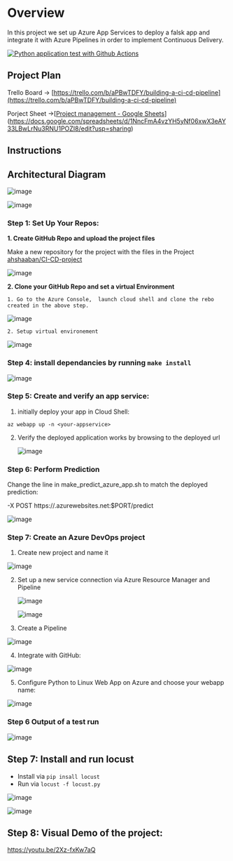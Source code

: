 # Overview

In this project we set up Azure App Services to deploy a falsk app and integrate it with Azure Pipelines in order to implement Continuous Delivery.

[![Python application test with Github Actions](https://github.com/ahshaaban/CI-CD-project/actions/workflows/pythonapp.yml/badge.svg)](https://github.com/ahshaaban/CI-CD-project/actions/workflows/pythonapp.yml)

## Project Plan

Trello Board -> [https://trello.com/b/aPBwTDFY/building-a-ci-cd-pipeline](https://trello.com/b/aPBwTDFY/building-a-ci-cd-pipeline)

Porject Sheet ->[[Project management - Google Sheets](https://docs.google.com/spreadsheets/d/1NncFmA4vzYH5yNf06xwX3eAY33LBwLrNu3RNU1POZI8/edit#gid=489099311)](https://docs.google.com/spreadsheets/d/1NncFmA4vzYH5yNf06xwX3eAY33LBwLrNu3RNU1POZI8/edit?usp=sharing)

## Instructions


 ## Architectural Diagram

![image](https://user-images.githubusercontent.com/95375151/205433504-26092f88-30b1-42fa-8bec-e829f3ece8fa.png)


![image](https://user-images.githubusercontent.com/95375151/205130650-19f481e2-f0b2-49aa-bb15-e805d6143c34.png)
                                




### Step 1: Set Up Your Repos:

**1. Create GitHub Repo and upload the project files**


Make a new repository for the project with the files in the Project  [ ahshaaban/CI-CD-project](https://github.com/ahshaaban/CI-CD-project)



![image](https://user-images.githubusercontent.com/95375151/205316206-260e951c-d4c4-43e7-acd3-03c599514c58.png)



**2. Clone your GitHub Repo and set a virtual Environment**



    1. Go to the Azure Console,  launch cloud shell and clone the rebo created in the above step.

![image](https://user-images.githubusercontent.com/95375151/205446493-370bdf35-8d39-4426-98ec-41cb5292371d.png)


    2. Setup virtual environement

![image](https://user-images.githubusercontent.com/95375151/205317504-101e4fee-0686-4eda-80be-21435b3e4d61.png)

  ### Step 4: install dependancies by running ```make install```
  
  ![image](https://user-images.githubusercontent.com/95375151/205446162-c067d8ee-3d7f-44f4-a275-0f237b3e41b7.png)

  
  ### Step 5: Create and verify an app service:
  
  1. initially deploy your app in Cloud Shell:

    az webapp up -n <your-appservice>


   2. Verify the deployed application works by browsing to the deployed url


      ![image](https://user-images.githubusercontent.com/95375151/205319243-cce34bc1-3b7a-4da8-a531-7a088f8e14ff.png)
      
### Step 6: Perform Prediction

Change the line in make_predict_azure_app.sh to match the deployed prediction:

-X POST https://<yourappname>.azurewebsites.net:$PORT/predict

![image](https://user-images.githubusercontent.com/95375151/205319601-faf8cc6e-0093-4901-a91d-b796ac0f42eb.png)
 
 
  
  ### Step 7: Create an Azure DevOps project
    
 
 1. Create new project and name it


![image](https://user-images.githubusercontent.com/95375151/205320259-e4902b5e-24fd-4c20-8d2a-c1f95223cd27.png)

     
  
 2. Set up a new service connection via Azure Resource Manager and Pipeline

      ![image](https://user-images.githubusercontent.com/95375151/205320453-f15c3012-6dcd-428a-ac9d-2ed2bc868614.png)

      ![image](https://user-images.githubusercontent.com/95375151/205320620-c1d4d152-bf71-4127-b67f-d9e87f279fae.png)


 3.  Create a Pipeline

  ![image](https://user-images.githubusercontent.com/95375151/205320874-0a131af3-bd1e-4401-806d-46661fc99752.png)

 4. Integrate with GitHub:

   ![image](https://user-images.githubusercontent.com/95375151/205321116-6de14c25-6b88-4ac6-9cd0-0282e481785f.png)

 5. Configure Python to Linux Web App on Azure and choose your webapp name:
  
  ![image](https://user-images.githubusercontent.com/95375151/205321300-8abfcfa6-3392-49cb-96b7-0370f7a66143.png)



### Step 6 Output of a test run

![image](https://user-images.githubusercontent.com/95375151/205322409-57c25531-764f-4877-8d95-3ab0a71b1a7a.png)


## Step 7: Install and run locust
* Install via ```pip insall locust```
* Run via ```locust -f locust.py```

![image](https://user-images.githubusercontent.com/95375151/205444016-7b6a65ea-cd24-4d78-a783-64a98dfaa665.png)

![image](https://user-images.githubusercontent.com/95375151/205687070-37d30836-9f6e-4927-83d0-f2e9572bc290.png)



## Step 8: Visual Demo of the project:

https://youtu.be/2Xz-fxKw7aQ
